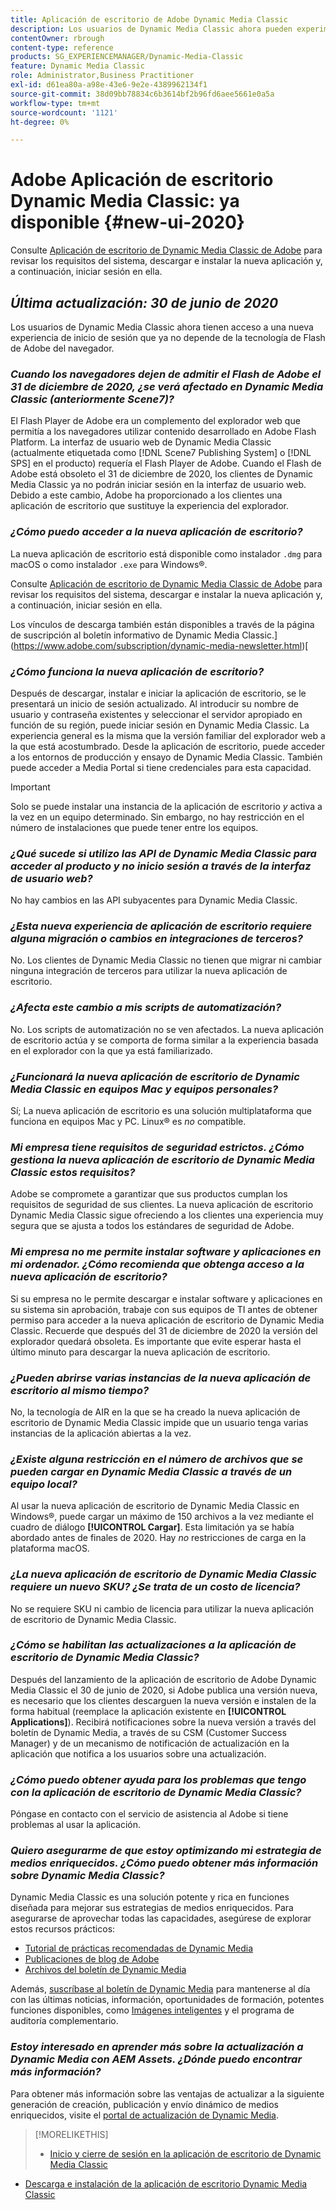 ```yaml
---
title: Aplicación de escritorio de Adobe Dynamic Media Classic
description: Los usuarios de Dynamic Media Classic ahora pueden experimentar una actualización completa de la interfaz de usuario. La experiencia ofrece un inicio de sesión actualizado con vínculos a recursos valiosos, además de esta actualización ya no depende de la tecnología de Flash de Adobe del explorador.
contentOwner: rbrough
content-type: reference
products: SG_EXPERIENCEMANAGER/Dynamic-Media-Classic
feature: Dynamic Media Classic
role: Administrator,Business Practitioner
exl-id: d61ea80a-a98e-43e6-9e2e-4389962134f1
source-git-commit: 38d09bb78834c6b3614bf2b96fd6aee5661e0a5a
workflow-type: tm+mt
source-wordcount: '1121'
ht-degree: 0%

---
```


# Adobe Aplicación de escritorio Dynamic Media Classic: ya disponible {#new-ui-2020}

Consulte [Aplicación de escritorio de Dynamic Media Classic de Adobe](/help/dynamic-media-classic-desktop-app.md) para revisar los requisitos del sistema, descargar e instalar la nueva aplicación y, a continuación, iniciar sesión en ella.

## _Última actualización: 30 de junio de 2020_

Los usuarios de Dynamic Media Classic ahora tienen acceso a una nueva experiencia de inicio de sesión que ya no depende de la tecnología de Flash de Adobe del navegador.

### **_Cuando los navegadores dejen de admitir el Flash de Adobe el 31 de diciembre de 2020, ¿se verá afectado en Dynamic Media Classic (anteriormente Scene7)?_**

El Flash Player de Adobe era un complemento del explorador web que permitía a los navegadores utilizar contenido desarrollado en Adobe Flash Platform. La interfaz de usuario web de Dynamic Media Classic (actualmente etiquetada como [!DNL Scene7 Publishing System] o [!DNL SPS] en el producto) requería el Flash Player de Adobe. Cuando el Flash de Adobe está obsoleto el 31 de diciembre de 2020, los clientes de Dynamic Media Classic ya no podrán iniciar sesión en la interfaz de usuario web. Debido a este cambio, Adobe ha proporcionado a los clientes una aplicación de escritorio que sustituye la experiencia del explorador.

### **_¿Cómo puedo acceder a la nueva aplicación de escritorio?_**

La nueva aplicación de escritorio está disponible como instalador `.dmg` para macOS o como instalador `.exe` para Windows®.

Consulte [Aplicación de escritorio de Dynamic Media Classic de Adobe](/help/dynamic-media-classic-desktop-app.md) para revisar los requisitos del sistema, descargar e instalar la nueva aplicación y, a continuación, iniciar sesión en ella.

Los vínculos de descarga también están disponibles a través de la página de suscripción al boletín informativo de Dynamic Media Classic.](https://www.adobe.com/subscription/dynamic-media-newsletter.html)[

### **_¿Cómo funciona la nueva aplicación de escritorio?_**

Después de descargar, instalar e iniciar la aplicación de escritorio, se le presentará un inicio de sesión actualizado. Al introducir su nombre de usuario y contraseña existentes y seleccionar el servidor apropiado en función de su región, puede iniciar sesión en Dynamic Media Classic. La experiencia general es la misma que la versión familiar del explorador web a la que está acostumbrado. Desde la aplicación de escritorio, puede acceder a los entornos de producción y ensayo de Dynamic Media Classic. También puede acceder a Media Portal si tiene credenciales para esta capacidad.

>[!IMPORTANT]
>
>Solo se puede instalar una instancia de la aplicación de escritorio *y* activa a la vez en un equipo determinado. Sin embargo, no hay restricción en el número de instalaciones que puede tener entre los equipos.

### **_¿Qué sucede si utilizo las API de Dynamic Media Classic para acceder al producto y no inicio sesión a través de la interfaz de usuario web?_**

No hay cambios en las API subyacentes para Dynamic Media Classic.

### **_¿Esta nueva experiencia de aplicación de escritorio requiere alguna migración o cambios en integraciones de terceros?_**

No. Los clientes de Dynamic Media Classic no tienen que migrar ni cambiar ninguna integración de terceros para utilizar la nueva aplicación de escritorio.

### **_¿Afecta este cambio a mis scripts de automatización?_**

No. Los scripts de automatización no se ven afectados. La nueva aplicación de escritorio actúa y se comporta de forma similar a la experiencia basada en el explorador con la que ya está familiarizado.

### **_¿Funcionará la nueva aplicación de escritorio de Dynamic Media Classic en equipos Mac y equipos personales?_**

Sí; La nueva aplicación de escritorio es una solución multiplataforma que funciona en equipos Mac y PC. Linux® es *no* compatible.

### **_Mi empresa tiene requisitos de seguridad estrictos. ¿Cómo gestiona la nueva aplicación de escritorio de Dynamic Media Classic estos requisitos?_**

Adobe se compromete a garantizar que sus productos cumplan los requisitos de seguridad de sus clientes. La nueva aplicación de escritorio Dynamic Media Classic sigue ofreciendo a los clientes una experiencia muy segura que se ajusta a todos los estándares de seguridad de Adobe.

### **_Mi empresa no me permite instalar software y aplicaciones en mi ordenador. ¿Cómo recomienda que obtenga acceso a la nueva aplicación de escritorio?_**

Si su empresa no le permite descargar e instalar software y aplicaciones en su sistema sin aprobación, trabaje con sus equipos de TI antes de obtener permiso para acceder a la nueva aplicación de escritorio de Dynamic Media Classic. Recuerde que después del 31 de diciembre de 2020 la versión del explorador quedará obsoleta. Es importante que evite esperar hasta el último minuto para descargar la nueva aplicación de escritorio.

### **_¿Pueden abrirse varias instancias de la nueva aplicación de escritorio al mismo tiempo?_**

No, la tecnología de AIR en la que se ha creado la nueva aplicación de escritorio de Dynamic Media Classic impide que un usuario tenga varias instancias de la aplicación abiertas a la vez.

### **_¿Existe alguna restricción en el número de archivos que se pueden cargar en Dynamic Media Classic a través de un equipo local?_**

Al usar la nueva aplicación de escritorio de Dynamic Media Classic en Windows®, puede cargar un máximo de 150 archivos a la vez mediante el cuadro de diálogo **[!UICONTROL Cargar]**. Esta limitación ya se había abordado antes de finales de 2020. Hay *no* restricciones de carga en la plataforma macOS.

### **_¿La nueva aplicación de escritorio de Dynamic Media Classic requiere un nuevo SKU? ¿Se trata de un costo de licencia?_**

No se requiere SKU ni cambio de licencia para utilizar la nueva aplicación de escritorio de Dynamic Media Classic.

### **_¿Cómo se habilitan las actualizaciones a la aplicación de escritorio de Dynamic Media Classic?_**

Después del lanzamiento de la aplicación de escritorio de Adobe Dynamic Media Classic el 30 de junio de 2020, si Adobe publica una versión nueva, es necesario que los clientes descarguen la nueva versión e instalen de la forma habitual (reemplace la aplicación existente en **[!UICONTROL Applications]**). Recibirá notificaciones sobre la nueva versión a través del boletín de Dynamic Media, a través de su CSM (Customer Success Manager) y de un mecanismo de notificación de actualización en la aplicación que notifica a los usuarios sobre una actualización.

### **_¿Cómo puedo obtener ayuda para los problemas que tengo con la aplicación de escritorio de Dynamic Media Classic?_**

Póngase en contacto con el servicio de asistencia al Adobe si tiene problemas al usar la aplicación.

### **_Quiero asegurarme de que estoy optimizando mi estrategia de medios enriquecidos. ¿Cómo puedo obtener más información sobre Dynamic Media Classic?_**

Dynamic Media Classic es una solución potente y rica en funciones diseñada para mejorar sus estrategias de medios enriquecidos. Para asegurarse de aprovechar todas las capacidades, asegúrese de explorar estos recursos prácticos:

* [Tutorial de prácticas recomendadas de Dynamic Media](https://experienceleague.adobe.com/docs/experience-manager-learn/dynamic-media-classic-tutorial/overview.html)
* [Publicaciones de blog de Adobe](https://blog.adobe.com/)<!-- (https://blog.adobe.com/tag/dynamic-media/) -->
* [Archivos del boletín de Dynamic Media](https://experienceleague.adobe.com/docs/dynamic-media-classic/using/dynamic-media-newsletter.html)

Además, [suscríbase al boletín de Dynamic Media](https://www.adobe.com/subscription/dynamic-media-newsletter.html) para mantenerse al día con las últimas noticias, información, oportunidades de formación, potentes funciones disponibles, como [Imágenes inteligentes](https://experienceleague.adobe.com/docs/experience-manager-65/assets/dynamic/imaging-faq.html#dynamic) y el programa de auditoría complementario.

### **_Estoy interesado en aprender más sobre la actualización a Dynamic Media con AEM Assets. ¿Dónde puedo encontrar más información?_**

Para obtener más información sobre las ventajas de actualizar a la siguiente generación de creación, publicación y envío dinámico de medios enriquecidos, visite el [portal de actualización de Dynamic Media](http://exploreadobe.com/dynamic-media-upgrade/).

>[!MORELIKETHIS]
>
>* [Inicio y cierre de sesión en la aplicación de escritorio de Dynamic Media Classic](/help/signing-out.md)
* [Descarga e instalación de la aplicación de escritorio Dynamic Media Classic](/help/dynamic-media-classic-desktop-app.md)



<!-- SAVE - OLD LINK TO BEST PRACTICES GUIDE IN PDF https://www.adobe.com/content/dam/www/us/en/marketing/experience-manager-assets/dynamic-media/adobe-dynamic-media-classic-best-practices-guide.pdf -->
